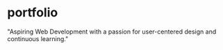# portfolio
"Aspiring Web Development with a passion for user-centered design and continuous learning."
